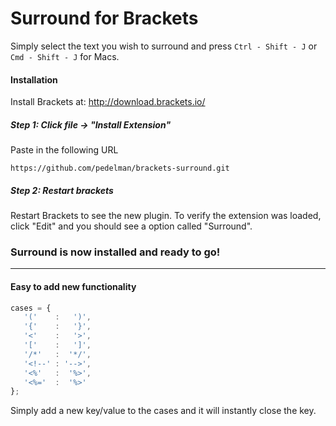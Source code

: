 # Surround for Brackets

Simply select the text you wish to surround and press ```Ctrl - Shift - J``` or ``` Cmd - Shift - J``` for Macs.

#### Installation

Install Brackets at: http://download.brackets.io/

##### Step 1: Click file -> "Install Extension"

Paste in the following URL

```
https://github.com/pedelman/brackets-surround.git
```

##### Step 2: Restart brackets
Restart Brackets to see the new plugin. To verify the extension was loaded, click "Edit" and you should see a option called "Surround".

### Surround is now installed and ready to go!

---

#### Easy to add new functionality

```js
cases = {
   '('    :   ')',
   '{'    :   '}',
   '<'    :   '>',
   '['    :   ']',
   '/*'   :  '*/',
   '<!--' : '-->',
   '<%'   :  '%>',
   '<%='  :  '%>'
};
```

Simply add a new key/value to the cases and it will instantly close the key.
